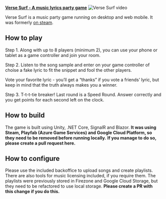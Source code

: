 **[Verse Surf - A music lyrics party game](https://store.steampowered.com/app/1315390/Verse_Surf/)**
![Verse Surf video](movie480_vp9.gif)

Verse Surf is a music party game running on desktop and web mobile. It was formerly [on steam](https://store.steampowered.com/app/1315390/Verse_Surf/).

## How to play
Step 1. Along with up to 8 players (minimum 2), you can use your phone or tablet as a game controller and join your room.

Step 2. Listen to the song sample and enter on your game controller of choise a fake lyric to fit the snippet and fool the other players.

Vote your favorite lyric - you’ll get a “thanks” if you vote a friends’ lyric, but keep in mind that the truth always makes you a winner.

Step 3. T-t-t-tie breaker! Last round is a Speed Round. Answer correctly and you get points for each second left on the clock.

## How to build
The game is built using Unity, .NET Core, SignalR and Blazor. **It was using Steam, Playfab (Azure Game Services) and Google Cloud Platform, so they need to be removed before running locally.**
**If you manage to do so, please create a pull request here.**

## How to configure
Please use the included backoffice to upload songs and create playlists. There are also tools for music licensing included, if you require them.
The playlists were previously stored in Firezone and Google Cloud Storage, but they need to be refactored to use local storage. **Please create a PR with this change if you do this.**

